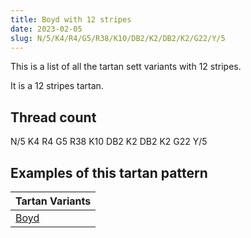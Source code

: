 ```yaml
---
title: Boyd with 12 stripes
date: 2023-02-05
slug: N/5/K4/R4/G5/R38/K10/DB2/K2/DB2/K2/G22/Y/5
---
```

This is a list of all the tartan sett variants with 12 stripes.

It is a 12 stripes tartan.


## Thread count
N/5 K4 R4 G5 R38 K10 DB2 K2 DB2 K2 G22 Y/5

## Examples of this tartan pattern

| Tartan Variants |
|---------------|
| [Boyd](/variants/n/5/k4/r4/g5/r38/k10/db2/k2/db2/k2/g22/y/5-db00004c-g004c00-k000000-nd0d0d0-rc80000-yffc800)||
